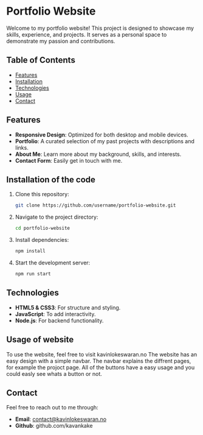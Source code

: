 # Portfolio Website

Welcome to my portfolio website! This project is designed to showcase my skills, experience, and projects. It serves as a personal space to demonstrate my passion and contributions.

## Table of Contents

- [Features](#features)  
- [Installation](#installation)  
- [Technologies](#technologies)  
- [Usage](#usage)  
- [Contact](#contact)  

## Features  

- **Responsive Design**: Optimized for both desktop and mobile devices.  
- **Portfolio**: A curated selection of my past projects with descriptions and links.  
- **About Me**: Learn more about my background, skills, and interests.  
- **Contact Form**: Easily get in touch with me.  

## Installation of the code

1. Clone this repository:  
   ```bash
   git clone https://github.com/username/portfolio-website.git
    ````
2. Navigate to the project directory: 
    ```bash
    cd portfolio-website
    ````

3. Install dependencies:
    ```bash
    npm install
    ````

4. Start the development server:
    ```bash
    npm run start
    ````

## Technologies  

- **HTML5 & CSS3**: For structure and styling.
- **JavaScript**: To add interactivity.
- **Node.js**: For backend functionality.

## Usage of website
To use the website, feel free to visit kavinlokeswaran.no
The website has an easy design with a simple navbar. The navbar explains the diffrent pages, for example the projoct page.
All of the buttons have a easy usage and you could easly see whats a button or not. 

## Contact
Feel free to reach out to me through:
- **Email**: contact@kavinlokeswaran.no
- **Github**: github.com/kavankake